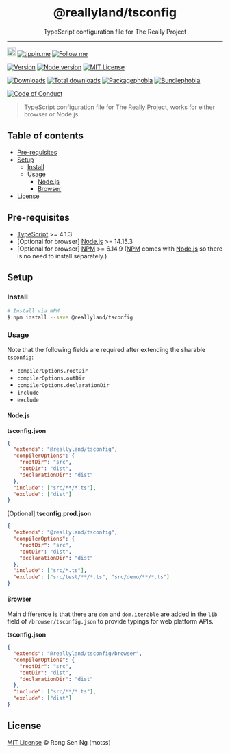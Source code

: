 <div align="center" style="text-align: center;">
  <h1 style="border-bottom: none;">@reallyland/tsconfig</h1>

  <p>TypeScript configuration file for The Really Project</p>
</div>

<hr />

<a href="https://www.buymeacoffee.com/RLmMhgXFb" target="_blank" rel="noopener noreferrer"><img src="https://www.buymeacoffee.com/assets/img/custom_images/orange_img.png" alt="Buy Me A Coffee" style="height: 20px !important;width: auto !important;" ></a>
[![tippin.me][tippin-me-badge]][tippin-me-url]
[![Follow me][follow-me-badge]][follow-me-url]

[![Version][version-badge]][version-url]
[![Node version][node-version-badge]][node-version-url]
[![MIT License][mit-license-badge]][mit-license-url]

[![Downloads][downloads-badge]][downloads-url]
[![Total downloads][total-downloads-badge]][downloads-url]
[![Packagephobia][packagephobia-badge]][packagephobia-url]
[![Bundlephobia][bundlephobia-badge]][bundlephobia-url]

[![Code of Conduct][coc-badge]][coc-url]

> TypeScript configuration file for The Really Project, works for either browser or Node.js.

## Table of contents <!-- omit in toc -->

- [Pre-requisites](#pre-requisites)
- [Setup](#setup)
  - [Install](#install)
  - [Usage](#usage)
    - [Node.js](#nodejs)
    - [Browser](#browser)
- [License](#license)

## Pre-requisites

- [TypeScript] >= 4.1.3
- [Optional for browser] [Node.js][nodejs-url] >= 14.15.3
- [Optional for browser] [NPM][npm-url] >= 6.14.9 ([NPM][npm-url] comes with [Node.js][nodejs-url] so there is no need to install separately.)

## Setup

### Install

```sh
# Install via NPM
$ npm install --save @reallyland/tsconfig
```

### Usage

Note that the following fields are required after extending the sharable `tsconfig`:

* `compilerOptions.rootDir`
* `compilerOptions.outDir`
* `compilerOptions.declarationDir`
* `include`
* `exclude`

#### Node.js

**tsconfig.json**

```json
{
  "extends": "@reallyland/tsconfig",
  "compilerOptions": {
    "rootDir": "src",
    "outDir": "dist",
    "declarationDir": "dist"
  },
  "include": ["src/**/*.ts"],
  "exclude": ["dist"]
}
```

[Optional] **tsconfig.prod.json**

```json
{
  "extends": "@reallyland/tsconfig",
  "compilerOptions": {
    "rootDir": "src",
    "outDir": "dist",
    "declarationDir": "dist"
  },
  "include": ["src/*.ts"],
  "exclude": ["src/test/**/*.ts", "src/demo/**/*.ts"]
}
```

#### Browser

Main difference is that there are `dom` and `dom.iterable` are added in the `lib` field of `/browser/tsconfig.json` to provide typings for web platform APIs.

**tsconfig.json**

```json
{
  "extends": "@reallyland/tsconfig/browser",
  "compilerOptions": {
    "rootDir": "src",
    "outDir": "dist",
    "declarationDir": "dist"
  },
  "include": ["src/**/*.ts"],
  "exclude": ["dist"]
}
```

## License

[MIT License](https://motss.mit-license.org/) © Rong Sen Ng (motss)

<!-- References -->
[TypeScript]: https://github.com/Microsoft/TypeScript
[nodejs-url]: https://nodejs.org
[npm-url]: https://www.npmjs.com
[node-releases-url]: https://nodejs.org/en/download/releases

<!-- MDN -->
[array-mdn-url]: https://developer.mozilla.org/en-US/docs/Web/JavaScript/Reference/Global_Objects/Array
[boolean-mdn-url]: https://developer.mozilla.org/en-US/docs/Web/JavaScript/Reference/Global_Objects/Boolean
[function-mdn-url]: https://developer.mozilla.org/en-US/docs/Web/JavaScript/Reference/Global_Objects/Function
[map-mdn-url]: https://developer.mozilla.org/en-US/docs/Web/JavaScript/Reference/Global_Objects/Map
[number-mdn-url]: https://developer.mozilla.org/en-US/docs/Web/JavaScript/Reference/Global_Objects/Number
[object-mdn-url]: https://developer.mozilla.org/en-US/docs/Web/JavaScript/Reference/Global_Objects/Object
[promise-mdn-url]: https://developer.mozilla.org/en-US/docs/Web/JavaScript/Reference/Global_Objects/Promise
[regexp-mdn-url]: https://developer.mozilla.org/en-US/docs/Web/JavaScript/Reference/Global_Objects/RegExp
[set-mdn-url]: https://developer.mozilla.org/en-US/docs/Web/JavaScript/Reference/Global_Objects/Set
[string-mdn-url]: https://developer.mozilla.org/en-US/docs/Web/JavaScript/Reference/Global_Objects/String

<!-- Badges -->
[tippin-me-badge]: https://badgen.net/badge/%E2%9A%A1%EF%B8%8Ftippin.me/@igarshmyb/F0918E
[follow-me-badge]: https://flat.badgen.net/twitter/follow/igarshmyb?icon=twitter

[version-badge]: https://flat.badgen.net/npm/v/@reallyland/tsconfig?icon=npm
[node-version-badge]: https://flat.badgen.net/npm/node/@reallyland/tsconfig
[mit-license-badge]: https://flat.badgen.net/npm/license/@reallyland/tsconfig

[downloads-badge]: https://flat.badgen.net/npm/dm/@reallyland/tsconfig
[total-downloads-badge]: https://flat.badgen.net/npm/dt/@reallyland/tsconfig?label=total%20downloads
[packagephobia-badge]: https://flat.badgen.net/packagephobia/install/@reallyland/tsconfig
[bundlephobia-badge]: https://flat.badgen.net/bundlephobia/minzip/@reallyland/tsconfig

[coc-badge]: https://flat.badgen.net/badge/code%20of/conduct/pink

<!-- Links -->
[tippin-me-url]: https://tippin.me/@igarshmyb
[follow-me-url]: https://twitter.com/igarshmyb?utm_source=github.com&amp;utm_medium=referral&amp;utm_content=motss/app-datepicker

[version-url]: https://www.npmjs.com/package/@reallyland/tsconfig
[node-version-url]: https://nodejs.org/en/download
[mit-license-url]: https://github.com/reallyland/tsconfig/blob/master/LICENSE

[downloads-url]: https://www.npmtrends.com/@reallyland/tsconfig
[packagephobia-url]: https://packagephobia.now.sh/result?p=@reallyland/tsconfig
[bundlephobia-url]: https://bundlephobia.com/result?p=@reallyland/tsconfig

[coc-url]: https://github.com/reallyland/tsconfig/blob/master/CODE-OF-CONDUCT.md
